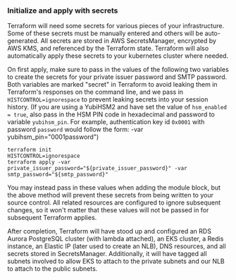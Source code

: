 ### Initialize and apply with secrets

Terraform will need some secrets for various pieces of your infrastructure. Some of these secrets must be manually entered and others will be auto-generated. All secrets are stored in AWS SecretsManager, encrypted by AWS KMS, and referenced by the Terraform state. Terraform will also automatically apply these secrets to your kubernetes cluster where needed.

On first apply, make sure to pass in the values of the following two variables to create the secrets for your private issuer password and SMTP password. Both variables are marked "secret" in Terraform to avoid leaking them in Terraform's responses on the command line, and we pass in `HISTCONTROL=ignorespace` to prevent leaking secrets into your session history. (If you are using a YubiHSM2 and have set the value of `hsm_enabled = true`, also pass in the HSM PIN code in hexadecimal and password to variable `yubihsm_pin`. For example, authentication key id `0x0001` with password `password` would follow the form: -var yubihsm_pin="0001password")
```shell
terraform init
HISTCONTROL=ignorespace
terraform apply -var private_issuer_password="${private_issuer_password}" -var smtp_password="${smtp_password}"
```

You may instead pass in these values when adding the module block, but the above method will prevent these secrets from being written to your source control. All related resources are configured to ignore subsequent changes, so it won't matter that these values will not be passed in for subsequent Terraform applies.

After completion, Terraform will have stood up and configured an RDS Aurora PostgreSQL cluster (with lambda attached), an EKS cluster, a Redis instance, an Elastic IP (later used to create an NLB), DNS resources, and all secrets stored in SecretsManager. Additionally, it will have tagged all subnets involved to allow EKS to attach to the private subnets and our NLB to attach to the public subnets.